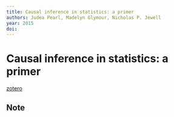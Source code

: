 ```yaml
---
title: Causal inference in statistics: a primer
authors: Judea Pearl, Madelyn Glymour, Nicholas P. Jewell
year: 2015
doi: 
---
```


# Causal inference in statistics: a primer

[zotero](zotero://select/items/@pearl2016)

## Note



